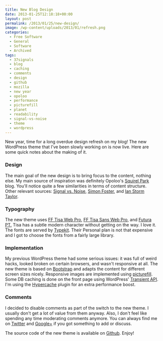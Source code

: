 ```yaml
---
title: New Blog Design
date: 2013-01-25T12:18:18+00:00
layout: post
permalink: /2013/01/25/new-design/
image: /wp-content/uploads/2013/01/refresh.png
categories:
  - Free Software
  - General
  - Software
  - Archived
tags:
  - 37signals
  - blog
  - caching
  - comments
  - design
  - github
  - mozilla
  - new year
  - opoloo
  - performance
  - picturefill
  - planet
  - readability
  - signal-vs-noise
  - theme
  - wordpress
---
```

New year, time for a long overdue design refresh on my blog! The new WordPress
theme that I've been slowly working on is now live. Here are some quick notes
about the making of it.

### Design

The main goal of the new design is to bring focus to the content, nothing else.
My main source of inspiration was definitely Opoloo's [Squirel
Park](http://blog.opoloo.com/) blog. You'll notice quite a few similarities in
terms of content structure. Other relevant sources: [Signal vs.
Noise](http://37signals.com/svn/), [Simon
Foster](http://simonfosterdesign.com/blog/), and [Ian Storm
Taylor](http://ianstormtaylor.com/).

### Typography

The new theme uses [FF Tisa Web
Pro](https://typekit.com/fonts/ff-tisa-web-pro), [FF Tisa Sans Web
Pro](https://typekit.com/fonts/ff-tisa-sans-web-pro), and [Futura
PT.](https://typekit.com/fonts/futura-pt) Tisa has a subtle modern character
without getting on the way. I love it. The fonts are served by
[Typekit](https://typekit.com). Their Personal plan is not that expensive and I
got to choose the fonts from a fairly large library.

### Implementation

My previous WordPress theme had some serious issues: it was full of weird
hacks, looked broken on certain browsers, and wasn't responsive at all. The new
theme is based on [Bootstrap](http://twitter.github.com/bootstrap/) and adapts
the content for different screen sizes nicely. Responsive images are
implemented using [picturefill](https://github.com/scottjehl/picturefill). Some
DB caching is done on the front page using WordPress' [Transient
API](http://codex.wordpress.org/Transients_API). I'm using the
[Hypercache](http://wordpress.org/extend/plugins/hyper-cache/) plugin for an
extra performance boost.

### Comments

I decided to disable comments as part of the switch to the new theme. I usually
don't get a lot of value from them anyway. Also, I don't feel like spending any
time moderating comments anymore. You can always find me on
[Twitter](https://twitter.com/lucasratmundo) and
[Google+](http://gplus.to/lucasr) if you got something to add or discuss.

The source code of the new theme is available on
[Github](https://github.com/lucasr/wp-lucasr). Enjoy!
